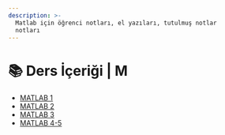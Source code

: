 ```yaml
---
description: >-
  Matlab için öğrenci notları, el yazıları, tutulmuş notlar
  notları
---
```


# 📚 Ders İçeriği \| M

<!--YPackage.YGitbookIntegration-tarafından-otomatik-oluşturulmuştur-->

- [MATLAB 1](MATLAB%201.pdf)
- [MATLAB 2](MATLAB%202.pdf)
- [MATLAB 3](MATLAB%203.pdf)
- [MATLAB 4-5](MATLAB%204-5.pdf)

<!--YPackage.YGitbookIntegration-tarafından-otomatik-oluşturulmuştur-->
